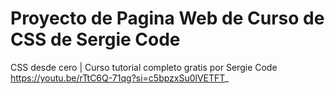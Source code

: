 
# Proyecto de Pagina Web de Curso de CSS de Sergie Code

CSS desde cero | Curso tutorial completo gratis por Sergie Code https://youtu.be/rTtC6Q-71qg?si=c5bpzxSu0lVETFT_

